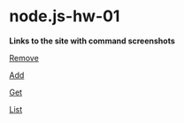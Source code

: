 # node.js-hw-01

**Links to the site with command screenshots**

[Remove](https://ibb.co/C8rc7Fm)

[Add](https://ibb.co/s16CR75)

[Get](https://ibb.co/D5cQZLT)

[List](https://ibb.co/jGGxGzH)
